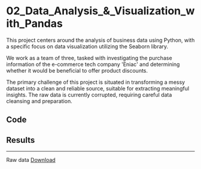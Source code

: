 # 02_Data_Analysis_&_Visualization_with_Pandas

This project centers around the analysis of business data using Python, with a specific focus on data visualization utilizing the Seaborn library.

We work as a team of three, tasked with investigating the purchase information of the e-commerce tech company 'Eniac' and determining whether it would be beneficial to offer product discounts.

The primary challenge of this project is situated in transforming a messy dataset into a clean and reliable source, suitable for extracting meaningful insights. The raw data is currently corrupted, requiring careful data cleansing and preparation.

## Code


## Results

---
Raw data [Download](https://drive.google.com/drive/folders/1mHBDnFvMOgxnZIVSAw1LyT8b2-qbzB8T)

